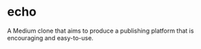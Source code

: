 # echo
A Medium clone that aims to produce a publishing platform that is encouraging and easy-to-use.
